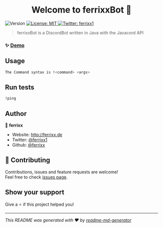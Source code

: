 <h1 align="center">Welcome to ferrixxBot 👋</h1>
<p>
  <img alt="Version" src="https://img.shields.io/badge/version-0.6-blue.svg?cacheSeconds=2592000" />
  <a href="#" target="_blank">
    <img alt="License: MIT" src="https://img.shields.io/badge/License-MIT-yellow.svg" />
  </a>
  <a href="https://twitter.com/ferrixx1" target="_blank">
    <img alt="Twitter: ferrixx1" src="https://img.shields.io/twitter/follow/ferrixx1.svg?style=social" />
  </a>
</p>

> ferrixxBot is a DiscordBot written in Java with the Javacord API

### ✨ [Demo](https://ferrixx.de/discord)

## Usage

```sh
The Command syntax is !<command> <args>
```

## Run tests

```sh
!ping
```

## Author

👤 **ferrixx**

* Website: http://ferrixx.de
* Twitter: [@ferrixx1](https://twitter.com/ferrixx1)
* Github: [@ferrixx](https://github.com/ferrixx)

## 🤝 Contributing

Contributions, issues and feature requests are welcome!<br />Feel free to check [issues page](https://ferrixx.de/discord). 

## Show your support

Give a ⭐️ if this project helped you!

***
_This README was generated with ❤️ by [readme-md-generator](https://github.com/kefranabg/readme-md-generator)_
